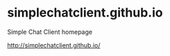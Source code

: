 simplechatclient.github.io
===========================

Simple Chat Client homepage

http://simplechatclient.github.io/
